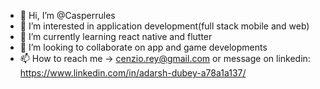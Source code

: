 - 👋 Hi, I’m @Casperrules
- 👀 I’m interested in application development(full stack mobile and web)
- 🌱 I’m currently learning react native and flutter
- 💞️ I’m looking to collaborate on app and game developments
- 📫 How to reach me -> cenzio.rey@gmail.com or message on linkedin: https://www.linkedin.com/in/adarsh-dubey-a78a1a137/

<!---
Casperrules/Casperrules is a ✨ special ✨ repository because its `README.md` (this file) appears on your GitHub profile.
You can click the Preview link to take a look at your changes.
--->

